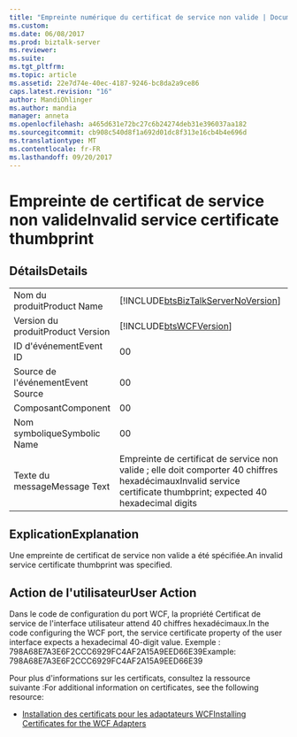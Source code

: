 ```yaml
---
title: "Empreinte numérique du certificat de service non valide | Documents Microsoft"
ms.custom: 
ms.date: 06/08/2017
ms.prod: biztalk-server
ms.reviewer: 
ms.suite: 
ms.tgt_pltfrm: 
ms.topic: article
ms.assetid: 22e7d74e-40ec-4187-9246-bc8da2a9ce86
caps.latest.revision: "16"
author: MandiOhlinger
ms.author: mandia
manager: anneta
ms.openlocfilehash: a465d631e72bc27c6b24274deb31e396037aa182
ms.sourcegitcommit: cb908c540d8f1a692d01dc8f313e16cb4b4e696d
ms.translationtype: MT
ms.contentlocale: fr-FR
ms.lasthandoff: 09/20/2017
---
```

# <a name="invalid-service-certificate-thumbprint"></a><span data-ttu-id="756d0-102">Empreinte de certificat de service non valide</span><span class="sxs-lookup"><span data-stu-id="756d0-102">Invalid service certificate thumbprint</span></span>
## <a name="details"></a><span data-ttu-id="756d0-103">Détails</span><span class="sxs-lookup"><span data-stu-id="756d0-103">Details</span></span>  
  
|||  
|-|-|  
|<span data-ttu-id="756d0-104">Nom du produit</span><span class="sxs-lookup"><span data-stu-id="756d0-104">Product Name</span></span>|[!INCLUDE[btsBizTalkServerNoVersion](../includes/btsbiztalkservernoversion-md.md)]|  
|<span data-ttu-id="756d0-105">Version du produit</span><span class="sxs-lookup"><span data-stu-id="756d0-105">Product Version</span></span>|[!INCLUDE[btsWCFVersion](../includes/btswcfversion-md.md)]|  
|<span data-ttu-id="756d0-106">ID d'événement</span><span class="sxs-lookup"><span data-stu-id="756d0-106">Event ID</span></span>|<span data-ttu-id="756d0-107">0</span><span class="sxs-lookup"><span data-stu-id="756d0-107">0</span></span>|  
|<span data-ttu-id="756d0-108">Source de l'événement</span><span class="sxs-lookup"><span data-stu-id="756d0-108">Event Source</span></span>|<span data-ttu-id="756d0-109">0</span><span class="sxs-lookup"><span data-stu-id="756d0-109">0</span></span>|  
|<span data-ttu-id="756d0-110">Composant</span><span class="sxs-lookup"><span data-stu-id="756d0-110">Component</span></span>|<span data-ttu-id="756d0-111">0</span><span class="sxs-lookup"><span data-stu-id="756d0-111">0</span></span>|  
|<span data-ttu-id="756d0-112">Nom symbolique</span><span class="sxs-lookup"><span data-stu-id="756d0-112">Symbolic Name</span></span>|<span data-ttu-id="756d0-113">0</span><span class="sxs-lookup"><span data-stu-id="756d0-113">0</span></span>|  
|<span data-ttu-id="756d0-114">Texte du message</span><span class="sxs-lookup"><span data-stu-id="756d0-114">Message Text</span></span>|<span data-ttu-id="756d0-115">Empreinte de certificat de service non valide ; elle doit comporter 40 chiffres hexadécimaux</span><span class="sxs-lookup"><span data-stu-id="756d0-115">Invalid service certificate thumbprint; expected 40 hexadecimal digits</span></span>|  
  
## <a name="explanation"></a><span data-ttu-id="756d0-116">Explication</span><span class="sxs-lookup"><span data-stu-id="756d0-116">Explanation</span></span>  
 <span data-ttu-id="756d0-117">Une empreinte de certificat de service non valide a été spécifiée.</span><span class="sxs-lookup"><span data-stu-id="756d0-117">An invalid service certificate thumbprint was specified.</span></span>  
  
## <a name="user-action"></a><span data-ttu-id="756d0-118">Action de l'utilisateur</span><span class="sxs-lookup"><span data-stu-id="756d0-118">User Action</span></span>  
 <span data-ttu-id="756d0-119">Dans le code de configuration du port WCF, la propriété Certificat de service de l'interface utilisateur attend 40 chiffres hexadécimaux.</span><span class="sxs-lookup"><span data-stu-id="756d0-119">In the code configuring the WCF port, the service certificate property of the user interface expects a hexadecimal 40-digit value.</span></span> <span data-ttu-id="756d0-120">Exemple : 798A68E7A3E6F2CCC6929FC4AF2A15A9EED66E39</span><span class="sxs-lookup"><span data-stu-id="756d0-120">Example: 798A68E7A3E6F2CCC6929FC4AF2A15A9EED66E39</span></span>  
  
 <span data-ttu-id="756d0-121">Pour plus d'informations sur les certificats, consultez la ressource suivante :</span><span class="sxs-lookup"><span data-stu-id="756d0-121">For additional information on certificates, see the following resource:</span></span>  
  
-   [<span data-ttu-id="756d0-122">Installation des certificats pour les adaptateurs WCF</span><span class="sxs-lookup"><span data-stu-id="756d0-122">Installing Certificates for the WCF Adapters</span></span>](../core/installing-certificates-for-the-wcf-adapters.md)